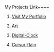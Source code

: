 My Projects Link~~~~

1. <a href="https://sanuar.me/">Visit My Portfolio</a>

2. <a href="https://sanuar.vercel.app/">Art</a>

3. <a href="https://digital-clocks.vercel.app/">Digital-Clock</a>

4. <a href="https://sheikh-sanuar.github.io/cursor-rain/">Cursor-Rain</a>

